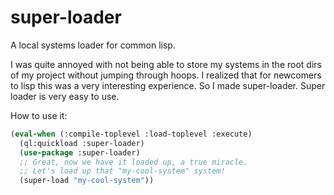 # super-loader
 A local systems loader for common lisp.

I was quite annoyed with not being able to store my systems in the root dirs of my project without jumping through hoops.
I realized that for newcomers to lisp this was a very interesting experience. 
So I made super-loader. Super loader is very easy to use.

How to use it:
```lisp
(eval-when (:compile-toplevel :load-toplevel :execute)
  (ql:quickload :super-loader)
  (use-package :super-loader)
  ;; Great, now we have it loaded up, a true miracle.
  ;; Let's load up that "my-cool-system" system!
  (super-load "my-cool-system"))

```

